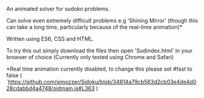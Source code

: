 An animated solver for sudoko problems.

Can solve even extremely difficult problems e.g 'Shining Mirror' (though this can take a long time, particularly because of the real-time animation)*

Written using ES6, CSS and HTML.


To try this out simply download the files then open 'Sudindex.html' in your browser of choice (Currently only tested using Chrome and Safari)


*Real time animation currently disabled, to change this please set #fast to false (  `https://github.com/simozzer/Sidoku/blob/34814a79cb563d2cb03e4de4d028cdabbd4a4748/sidmain.js#L363 )
